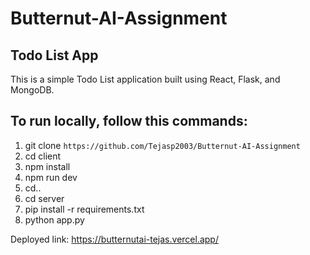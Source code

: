 # Butternut-AI-Assignment
## Todo List App

This is a simple Todo List application built using React, Flask, and MongoDB.

## To run locally, follow this commands:
1. git clone `https://github.com/Tejasp2003/Butternut-AI-Assignment`
2. cd client
3. npm install
4. npm run dev
5. cd..
6. cd server
7. pip install -r requirements.txt
8. python app.py


Deployed link: https://butternutai-tejas.vercel.app/
